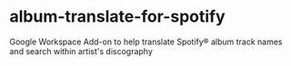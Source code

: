# album-translate-for-spotify
Google Workspace Add-on to help translate Spotify® album track names and search within artist's discography
